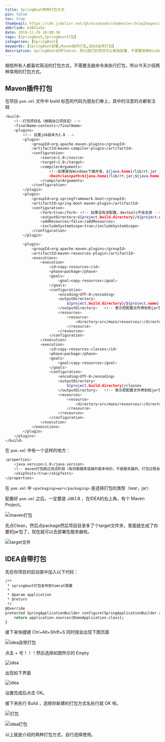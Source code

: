 ```yaml
---
title: SpringBoot两种打包方式
pin: false
toc: true
thumbnail: https://cdn.jsdelivr.net/gh/XuxuGood/cdn@master/blogImages/article-thumbnail/spring.png
abbrlink: b4831a5e
date: 2019-11-29 10:00:38
tags: [SpringBoot,SpringBoot打包]
categories: [SpringBoot]
keywords: [SpringBoot部署,Maven插件打包,IDEA自带打包]
description: SpringBoot自带Tomcat，所以我们的项目可以单独部署，不需要依赖Window、Linux系统中的服务器，所以打包出来的 Jar 包是可以直接运行的。
---
```


相信所有人都喜欢简洁的打包方式，不需要去敲命令来执行打包，所以今天介绍两种常用的打包方式。

## Maven插件打包

在项目 `pom.xml` 文件中 build 标签的代码为朋友们奉上，其中的注意的点都有注释
```BASH
<build>
    <!--打包项目名（根据自己项目定）-->
    <finalName>contests</finalName>
    <plugins>
        <!-- 设置jdk版本为1.8 -->
        <plugin>
            <groupId>org.apache.maven.plugins</groupId>
            <artifactId>maven-compiler-plugin</artifactId>
            <configuration>
                <source>1.8</source>
                <target>1.8</target>
                <compilerArguments>
                    <!--如果是在Windows下面开发，${java.home}/lib/rt.jar ; ${java.home，这里中间是；号隔开，Linux中则是：号隔开，这是个很坑的地方我提一下。-->
                    <bootclasspath>${java.home}/lib/rt.jar;${java.home}/lib/jce.jar</bootclasspath>
                </compilerArguments>
            </configuration>
        </plugin>
        <plugin>
            <groupId>org.springframework.boot</groupId>
            <artifactId>spring-boot-maven-plugin</artifactId>
            <configuration>
                <fork>true</fork> <!-- 如果没有该配置，devtools不会生效 -->
                <outputDirectory>${project.build.directory}/${project.name}</outputDirectory>
                <addResources>false</addResources>
                <includeSystemScope>true</includeSystemScope>
            </configuration>
        </plugin>

        <plugin>
            <groupId>org.apache.maven.plugins</groupId>
            <artifactId>maven-resources-plugin</artifactId>
            <executions>
                <execution>
                    <id>copy-resources</id>
                    <phase>package</phase>
                    <goals>
                        <goal>copy-resources</goal>
                    </goals>
                    <configuration>
                        <encoding>UTF-8</encoding>
                        <outputDirectory>
                            ${project.build.directory}/${project.name}
                        </outputDirectory>   <!-- 表示把配置文件拷到和jar包同一个路径下 -->
                        <resources>
                            <resource>
                                <directory>src/main/resources/</directory>
                            </resource>
                        </resources>
                    </configuration>
                </execution>
                <execution>
                    <id>copy-resources-classes</id>
                    <phase>package</phase>
                    <goals>
                        <goal>copy-resources</goal>
                    </goals>
                    <configuration>
                        <encoding>UTF-8</encoding>
                        <outputDirectory>
                            ${project.build.directory}/classes
                        </outputDirectory>   <!-- 表示把配置文件拷到和jar包同一个路径下 -->
                        <resources>
                            <resource>
                                <directory>src/main/resources/</directory>
                            </resource>
                        </resources>
                    </configuration>
                </execution>
            </executions>
        </plugin>
    </plugins>
</build>
```

在 `pom.xml` 中有一个这样的地方：
```BASH
<properties>
    <java.version>1.8</java.version>
    <!-- maven打包跳过测试阶段（有的数据库连接的是本地的，不是服务器的，打包过程会出现连接数据库失败的错误，设置跳过测试阶段就解决了，不影响发布） -->
    <skipTests>true</skipTests>
</properties>
```

在 `pom.xml` 中 `<packaging>war</packaging>` 是选择打包的类型（war，jar）

配置好 `pom.xml` 之后，一定要是 Jdk1.8 ，在IDEA的右上角，有个 Maven Project。

![maven打包](https://s2.ax1x.com/2019/11/29/Qk8gWd.png)

先点Clean，然后点package然后项目目录多了个target文件夹，里面就生成了你要的jar包了，现在就可以去部署在服务器啦。

![target文件](https://s2.ax1x.com/2019/11/29/Qk8LSs.png)

## IDEA自带打包

先在你项目的启动类中加入以下代码：
```BASH
/**
 * springboot打包发布到tomcat需要
 *
 * @param application
 * @return
 */
@Override
protected SpringApplicationBuilder configure(SpringApplicationBuilder application) {
    return application.sources(DemoApplication.class);
}
```

接下来快捷键 Ctrl+Alt+Shift+S 同时按会出现下图页面

![idea自带打包](https://s2.ax1x.com/2019/11/29/QkG2AU.png)

点击 + 号！！！然后选择如图所示的 Empty

![idea](https://s2.ax1x.com/2019/11/29/QkGqAO.png)

出现如下界面

![idea](https://s2.ax1x.com/2019/11/29/QkJG8J.png)

设置完成后点击 OK。

接下来执行 Bulid ，选择你新建的打包方式名执行就 OK 啦。

![打包](https://s2.ax1x.com/2019/11/29/QkJfVf.png)

![idea打包](https://s2.ax1x.com/2019/11/29/QkYis1.png)

以上就是介绍的两种打包方式，自行选择使用。
